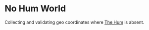 # No Hum World

Collecting and validating geo coordinates where [The Hum](https://thehum.info/) is absent.
